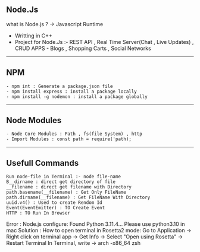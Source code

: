 Node.Js
----

what is Node.js ? -> Javascript Runtime 
-   Writting in C++
-   Project for Node.Js :- REST API ,  Real Time Server(Chat , Live Updates) , CRUD APPS - Blogs , Shopping Carts , Social Networks  

---
NPM
---
    - npm int : Generate a package.json file
    - npm install express : install a package locally
    - npm install -g nodemon : install a package globally

-----
Node Modules
-----
    - Node Core Modules : Path , fs(file System) , http
    - Import Modules : const path = require('path);

----
Usefull Commands
----
    Run node-file in Terminal :- node file-name
    B__dirname : direct get directory of file
    __filename : direct get filename with Directory
    path.basename(__filename) : Get Only FileName
    path.dirname(__filename) : Get FileName With Directory
    uuid.v4() : Used to create Rendom Id
    Event(EventEmitter) : TO Create Event
    HTTP : TO Run In Browser  

Error : Node.js configure: Found Python 3.11.4... Please use python3.10 in mac
 Solution : 
    How to open terminal in Rosetta2 mode: Go to Application -> Right click on terminal app -> Get Info -> Select "Open using Rosetta" -> Restart Terminal
    In Terminal, write -> arch -x86_64 zsh
    